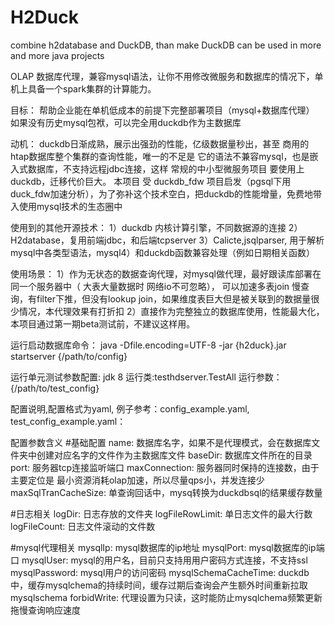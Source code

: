 # H2Duck
combine h2database and DuckDB, than make DuckDB can be used in more and more java projects

OLAP 数据库代理，兼容mysql语法，让你不用修改微服务和数据库的情况下，单机上具备一个spark集群的计算能力。

目标：
帮助企业能在单机低成本的前提下完整部署项目（mysql+数据库代理）
如果没有历史mysql包袱，可以完全用duckdb作为主数据库

动机：
duckdb日渐成熟，展示出强劲的性能，亿级数据量秒出，甚至 商用的htap数据库整个集群的查询性能，唯一的不足是 它的语法不兼容mysql，也是嵌入式数据库，不支持远程jdbc连接，这样 常规的中小型微服务项目 要使用上duckdb，迁移代价巨大。
本项目 受 duckdb_fdw 项目启发（pgsql下用duck_fdw加速分析），为了弥补这个技术空白，把duckdb的性能增量，免费地带入使用mysql技术的生态圈中

使用到的其他开源技术：
1）duckdb 内核计算引擎，不同数据源的连接
2）H2database，复用前端jdbc，和后端tcpserver
3）Calicte,jsqlparser, 用于解析mysql中各类型语法，mysql4）和duckdb函数兼容处理（例如日期相关函数）

使用场景：
1）作为无状态的数据查询代理，对mysql做代理，最好跟读库部署在同一个服务器中（ 大表大量数据时 网络io不可忽略），
可以加速多表join 慢查询，有filter下推，但没有lookup join，如果维度表巨大但是被关联到的数据量很少情况，本代理效果有打折扣
2）直接作为完整独立的数据库使用，性能最大化， 本项目通过第一期beta测试前，不建议这样用。

运行启动数据库命令：
java -Dfile.encoding=UTF-8 -jar {h2duck}.jar startserver {/path/to/config}

运行单元测试参数配置:
jdk 8
运行类:testhdserver.TestAll
运行参数：{/path/to/test_config}

配置说明,配置格式为yaml, 例子参考：config_example.yaml, test_config_example.yaml：

配置参数含义
#基础配置
name: 数据库名字，如果不是代理模式，会在数据库文件夹中创建对应名字的文件作为主数据库文件
baseDir: 数据库文件所在的目录
port: 服务器tcp连接监听端口
maxConnection: 服务器同时保持的连接数，由于主要定位是 最小资源消耗olap加速，所以尽量qps小，并发连接少
maxSqlTranCacheSize: 单查询回话中，mysq转换为duckdbsql的结果缓存数量

#日志相关
logDir: 日志存放的文件夹
logFileRowLimit: 单日志文件的最大行数
logFileCount: 日志文件滚动的文件数

#mysql代理相关
mysqlIp: mysql数据库的ip地址
mysqlPort: mysql数据库的ip端口
mysqlUser: mysql的用户名，目前只支持用用户密码方式连接，不支持ssl
mysqlPassword: mysql用户的访问密码
mysqlSchemaCacheTime: duckdb中，缓存mysqlchema的持续时间，缓存过期后查询会产生额外时间重新拉取mysqlschema
forbidWrite: 代理设置为只读，这时能防止mysqlchema频繁更新拖慢查询响应速度

